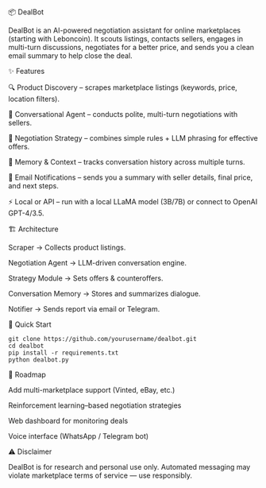 📦 DealBot

DealBot is an AI-powered negotiation assistant for online marketplaces (starting with Leboncoin).
It scouts listings, contacts sellers, engages in multi-turn discussions, negotiates for a better price, and sends you a clean email summary to help close the deal.



✨ Features

🔍 Product Discovery – scrapes marketplace listings (keywords, price, location filters).

💬 Conversational Agent – conducts polite, multi-turn negotiations with sellers.

🎯 Negotiation Strategy – combines simple rules + LLM phrasing for effective offers.

🧠 Memory & Context – tracks conversation history across multiple turns.

📧 Email Notifications – sends you a summary with seller details, final price, and next steps.

⚡ Local or API – run with a local LLaMA model (3B/7B) or connect to OpenAI GPT-4/3.5.



🏗️ Architecture

Scraper → Collects product listings.

Negotiation Agent → LLM-driven conversation engine.

Strategy Module → Sets offers & counteroffers.

Conversation Memory → Stores and summarizes dialogue.

Notifier → Sends report via email or Telegram.

🚀 Quick Start
```
git clone https://github.com/yourusername/dealbot.git
cd dealbot
pip install -r requirements.txt
python dealbot.py
```

📌 Roadmap

 Add multi-marketplace support (Vinted, eBay, etc.)

 Reinforcement learning–based negotiation strategies

 Web dashboard for monitoring deals

 Voice interface (WhatsApp / Telegram bot)


 ⚠️ Disclaimer

DealBot is for research and personal use only. Automated messaging may violate marketplace terms of service — use responsibly.


